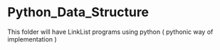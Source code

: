 # Python_Data_Structure


This folder will have LinkList programs using python ( pythonic way of implementation ) 
